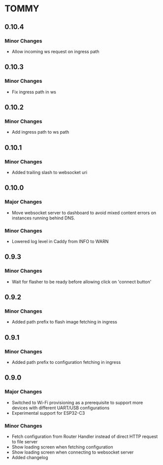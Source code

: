 # TOMMY

## 0.10.4

### Minor Changes

- Allow incoming ws request on ingress path

## 0.10.3

### Minor Changes

- Fix ingress path in ws

## 0.10.2

### Minor Changes

- Add ingress path to ws path

## 0.10.1

### Minor Changes

- Added trailing slash to websocket uri

## 0.10.0

### Major Changes

- Move websocket server to dashboard to avoid mixed content errors on instances running behind DNS.

### Minor Changes

- Lowered log level in Caddy from INFO to WARN

## 0.9.3

### Minor Changes

- Wait for flasher to be ready before allowing click on 'connect button'

## 0.9.2

### Minor Changes

- Added path prefix to flash image fetching in ingress

## 0.9.1

### Minor Changes

- Added path prefix to configuration fetching in ingress

## 0.9.0

### Major Changes

- Switched to Wi-Fi provisioning as a prerequisite to support more devices with different UART/USB configurations
- Experimental support for ESP32-C3

### Minor Changes

- Fetch configuration from Router Handler instead of direct HTTP request to file server
- Show loading screen when fetching configuration
- Show loading screen when connecting to websocket server
- Added changelog
